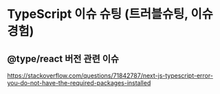 # TypeScript 이슈 슈팅 (트러블슈팅, 이슈경험)

## @type/react 버전 관련 이슈

https://stackoverflow.com/questions/71842787/next-js-typescript-error-you-do-not-have-the-required-packages-installed
